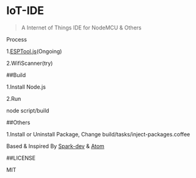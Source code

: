 # IoT-IDE

> A Internet of Things IDE for NodeMCU & Others

Process

1.[ESPTool.js](https://github.com/phodal/esptool.js)(Ongoing)

2.WifiScanner(try)

##Build

1.Install Node.js

2.Run 

   node script/build
   
##Others
     
1.Install or Uninstall Package, Change build/tasks/inject-packages.coffee

Based & Inspired By [Spark-dev](https://github.com/spark/spark-dev) & [Atom](http://atom.io)

##LICENSE

MIT